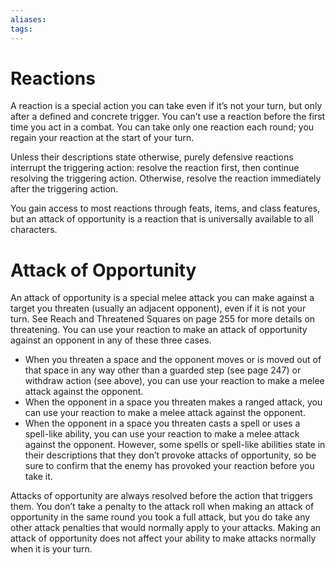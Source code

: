 ```yaml
---
aliases: 
tags: 
---
```


# Reactions

A reaction is a special action you can take even if it’s not your turn, but only after a defined and concrete trigger. You can’t use a reaction before the first time you act in a combat. You can take only one reaction each round; you regain your reaction at the start of your turn.  
  
Unless their descriptions state otherwise, purely defensive reactions interrupt the triggering action: resolve the reaction first, then continue resolving the triggering action. Otherwise, resolve the reaction immediately after the triggering action.  
  
You gain access to most reactions through feats, items, and class features, but an attack of opportunity is a reaction that is universally available to all characters. 

# Attack of Opportunity

An attack of opportunity is a special melee attack you can make against a target you threaten (usually an adjacent opponent), even if it is not your turn. See Reach and Threatened Squares on page 255 for more details on threatening. You can use your reaction to make an attack of opportunity against an opponent in any of these three cases. 

-   When you threaten a space and the opponent moves or is moved out of that space in any way other than a guarded step (see page 247) or withdraw action (see above), you can use your reaction to make a melee attack against the opponent.
-   When the opponent in a space you threaten makes a ranged attack, you can use your reaction to make a melee attack against the opponent.
-   When the opponent in a space you threaten casts a spell or uses a spell-like ability, you can use your reaction to make a melee attack against the opponent. However, some spells or spell-like abilities state in their descriptions that they don’t provoke attacks of opportunity, so be sure to confirm that the enemy has provoked your reaction before you take it.

Attacks of opportunity are always resolved before the action that triggers them. You don’t take a penalty to the attack roll when making an attack of opportunity in the same round you took a full attack, but you do take any other attack penalties that would normally apply to your attacks. Making an attack of opportunity does not affect your ability to make attacks normally when it is your turn.